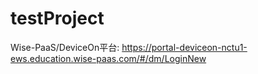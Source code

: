 # testProject
Wise-PaaS/DeviceOn平台:
https://portal-deviceon-nctu1-ews.education.wise-paas.com/#/dm/LoginNew
